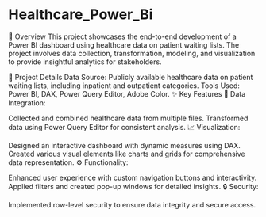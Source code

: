 # Healthcare_Power_Bi

📝 Overview
This project showcases the end-to-end development of a Power BI dashboard using healthcare data on patient waiting lists. The project involves data collection, transformation, modeling, and visualization to provide insightful analytics for stakeholders.

  📂 Project Details
  Data Source: Publicly available healthcare data on patient waiting lists, including inpatient and outpatient categories.
  Tools Used: Power BI, DAX, Power Query Editor, Adobe Color.
  ✨ Key Features
  🔗 Data Integration:

  Collected and combined healthcare data from multiple files.
  Transformed data using Power Query Editor for consistent analysis.
  📈 Visualization:
  
  Designed an interactive dashboard with dynamic measures using DAX.
  Created various visual elements like charts and grids for comprehensive data representation.
  ⚙️ Functionality:
  
  Enhanced user experience with custom navigation buttons and interactivity.
  Applied filters and created pop-up windows for detailed insights.
  🔒 Security:
  
  Implemented row-level security to ensure data integrity and secure access.
